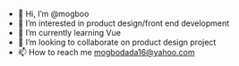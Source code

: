 - 👋 Hi, I’m @mogboo
- 👀 I’m interested in product design/front end development
- 🌱 I’m currently learning Vue
- 💞️ I’m looking to collaborate on product design project
- 📫 How to reach me mogbodada16@yahoo.com

<!---
mogboo/mogboo is a ✨ special ✨ repository because its `README.md` (this file) appears on your GitHub profile.
You can click the Preview link to take a look at your changes.
--->
